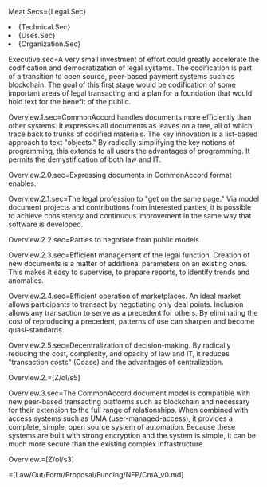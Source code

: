 Meat.Secs={Legal.Sec}<li>{Technical.Sec}<li>{Uses.Sec}<li>{Organization.Sec}

Executive.sec=A very small investment of effort could greatly accelerate the codification and democratization of legal systems.  The codification is part of a transition to open source, peer-based payment systems such as blockchain.  The goal of this first stage would be codification of some important areas of legal transacting and a plan for a foundation that would hold text for the benefit of the public.


Overview.1.sec=CommonAccord handles documents more efficiently than other systems.  It expresses all documents as leaves on a tree, all of which trace back to trunks of codified materials.  The key innovation is a list-based approach to text "objects."  By radically simplifying the key notions of programming, this extends to all users the advantages of programming.  It permits the demystification of both law and IT.

Overview.2.0.sec=Expressing documents in CommonAccord format enables: 

Overview.2.1.sec=The legal profession to "get on the same page."  Via model document projects and contributions from interested parties, it is possible to achieve consistency and continuous improvement in the same way that software is developed.

Overview.2.2.sec=Parties to negotiate from public models.

Overview.2.3.sec=Efficient management of the legal function.  Creation of new documents is a matter of additional parameters on an existing ones.  This makes it easy to supervise, to prepare reports, to identify trends and anomalies.

Overview.2.4.sec=Efficient operation of marketplaces.  An ideal market allows participants to transact by negotiating only deal points. Inclusion allows any transaction to serve as a precedent for others.  By eliminating the cost of reproducing a precedent, patterns of use can sharpen and become quasi-standards.

Overview.2.5.sec=Decentralization of decision-making.  By radically reducing the cost, complexity, and opacity of law and IT, it reduces "transaction costs" (Coase) and the advantages of centralization.

Overview.2.=[Z/ol/s5]

Overview.3.sec=The CommonAccord document model is compatible with new peer-based transacting platforms such as blockchain and necessary for their extension to the full range of relationships.  When combined with access systems such as UMA (user-managed-access), it provides a complete, simple, open source system of automation.  Because these systems are built with strong encryption and the system is simple, it can be much more secure than the existing complex infrastructure.

Overview.=[Z/ol/s3]

=[Law/Out/Form/Proposal/Funding/NFP/CmA_v0.md]